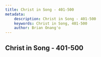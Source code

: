 ```yaml
---
title: Christ in Song - 401-500
metadata:
    description: Christ in Song - 401-500
    keywords: Christ in Song, 401-500
    author: Brian Onang'o
---
```



## Christ in Song - 401-500
  